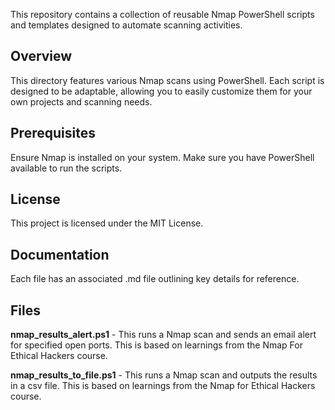 This repository contains a collection of reusable Nmap PowerShell scripts and templates designed to automate scanning activities.

## Overview
This directory features various Nmap scans using PowerShell. Each script is designed to be adaptable, allowing you to easily customize them for your own projects and scanning needs.

## Prerequisites
Ensure Nmap is installed on your system.
Make sure you have PowerShell available to run the scripts.

## License
This project is licensed under the MIT License.

## Documentation
Each file has an associated .md file outlining key details for reference.

## Files
**nmap_results_alert.ps1** - This runs a Nmap scan and sends an email alert for specified open ports. This is based on learnings from the Nmap For Ethical Hackers course.

**nmap_results_to_file.ps1** - This runs a Nmap scan and outputs the results in a csv file. This is based on learnings from the Nmap for Ethical Hackers course.
